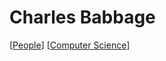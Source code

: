 # Charles Babbage

[[People]] [[Computer Science]]

[//begin]: # "Autogenerated link references for markdown compatibility"
[People]: people "People"
[Computer Science]: computer-science "Computer Science"
[//end]: # "Autogenerated link references"